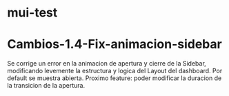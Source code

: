 # mui-test
# Cambios-1.4-Fix-animacion-sidebar

Se corrige un error en la animacion de apertura y cierre de la Sidebar, modificando levemente la estructura y logica del Layout del dashboard. Por default se muestra abierta.
Proximo feature: poder modificar la duracion de la transicion de la apertura.
